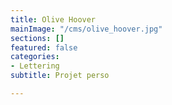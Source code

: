 ```yaml
---
title: Olive Hoover
mainImage: "/cms/olive_hoover.jpg"
sections: []
featured: false
categories:
- Lettering
subtitle: Projet perso

---
```

